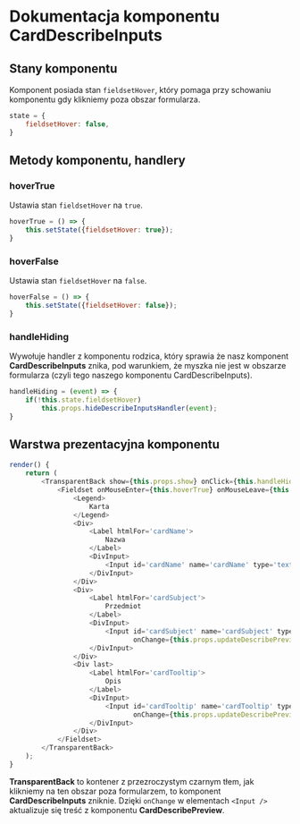 # Dokumentacja komponentu CardDescribeInputs

## Stany komponentu

Komponent posiada stan `fieldsetHover`, który pomaga przy schowaniu komponentu gdy klikniemy poza obszar formularza.
```js
state = {
    fieldsetHover: false,
}
```

## Metody komponentu, handlery

### hoverTrue

Ustawia stan `fieldsetHover` na `true`.
```js
hoverTrue = () => {
    this.setState({fieldsetHover: true});
}
```

### hoverFalse
Ustawia stan `fieldsetHover` na `false`.
```js
hoverFalse = () => {
    this.setState({fieldsetHover: false});
}
```

### handleHiding
Wywołuje handler z komponentu rodzica, który sprawia że nasz komponent **CardDescribeInputs** znika, pod warunkiem,
że myszka nie jest w obszarze formularza (czyli tego naszego komponentu CardDescribeInputs).
```js
handleHiding = (event) => {
    if(!this.state.fieldsetHover)
        this.props.hideDescribeInputsHandler(event);
}
```

## Warstwa prezentacyjna komponentu

```js
render() {
    return (
        <TransparentBack show={this.props.show} onClick={this.handleHiding}>
            <Fieldset onMouseEnter={this.hoverTrue} onMouseLeave={this.hoverFalse}>
                <Legend>
                    Karta
                </Legend>
                <Div>
                    <Label htmlFor='cardName'>
                        Nazwa
                    </Label>
                    <DivInput>
                        <Input id='cardName' name='cardName' type='text' onChange={this.props.updateDescribePreview}/>
                    </DivInput>
                </Div>
                <Div>
                    <Label htmlFor='cardSubject'>
                        Przedmiot
                    </Label>
                    <DivInput>
                        <Input id='cardSubject' name='cardSubject' type='text'
                               onChange={this.props.updateDescribePreview}/>
                    </DivInput>
                </Div>
                <Div last>
                    <Label htmlFor='cardTooltip'>
                        Opis
                    </Label>
                    <DivInput>
                        <Input id='cardTooltip' name='cardTooltip' type='text'
                               onChange={this.props.updateDescribePreview}/>
                    </DivInput>
                </Div>
            </Fieldset>
        </TransparentBack>
    );
}
```

**TransparentBack** to kontener z przezroczystym czarnym tłem, jak klikniemy na ten obszar poza formularzem, to
komponent **CardDescribeInputs** zniknie.
Dzięki `onChange` w elementach `<Input />` aktualizuje się treść z komponentu **CardDescribePreview**.
